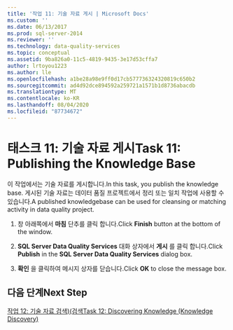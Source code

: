 ```yaml
---
title: '작업 11: 기술 자료 게시 | Microsoft Docs'
ms.custom: ''
ms.date: 06/13/2017
ms.prod: sql-server-2014
ms.reviewer: ''
ms.technology: data-quality-services
ms.topic: conceptual
ms.assetid: 9ba826a0-11c5-4819-9435-3e17d53cffa7
author: lrtoyou1223
ms.author: lle
ms.openlocfilehash: a1be28a98e9ff0d17cb577736324320819c650b2
ms.sourcegitcommit: ad4d92dce894592a259721a1571b1d8736abacdb
ms.translationtype: MT
ms.contentlocale: ko-KR
ms.lasthandoff: 08/04/2020
ms.locfileid: "87734672"
---
```

# <a name="task-11-publishing-the-knowledge-base"></a><span data-ttu-id="6885b-102">태스크 11: 기술 자료 게시</span><span class="sxs-lookup"><span data-stu-id="6885b-102">Task 11: Publishing the Knowledge Base</span></span>
  <span data-ttu-id="6885b-103">이 작업에서는 기술 자료를 게시합니다.</span><span class="sxs-lookup"><span data-stu-id="6885b-103">In this task, you publish the knowledge base.</span></span> <span data-ttu-id="6885b-104">게시된 기술 자료는 데이터 품질 프로젝트에서 정리 또는 일치 작업에 사용할 수 있습니다.</span><span class="sxs-lookup"><span data-stu-id="6885b-104">A published knowledgebase can be used for cleansing or matching activity in data quality project.</span></span>  
  
1.  <span data-ttu-id="6885b-105">창 아래쪽에서 **마침** 단추를 클릭 합니다.</span><span class="sxs-lookup"><span data-stu-id="6885b-105">Click **Finish** button at the bottom of the window.</span></span>  
  
2.  <span data-ttu-id="6885b-106">**SQL Server Data Quality Services** 대화 상자에서 **게시** 를 클릭 합니다.</span><span class="sxs-lookup"><span data-stu-id="6885b-106">Click **Publish** in the **SQL Server Data Quality Services** dialog box.</span></span>  
  
3.  <span data-ttu-id="6885b-107">**확인** 을 클릭하여 메시지 상자를 닫습니다.</span><span class="sxs-lookup"><span data-stu-id="6885b-107">Click **OK** to close the message box.</span></span>  
  
## <a name="next-step"></a><span data-ttu-id="6885b-108">다음 단계</span><span class="sxs-lookup"><span data-stu-id="6885b-108">Next Step</span></span>  
 [<span data-ttu-id="6885b-109">작업 12: 기술 자료 검색&#41;&#40;검색</span><span class="sxs-lookup"><span data-stu-id="6885b-109">Task 12: Discovering Knowledge &#40;Knowledge Discovery&#41;</span></span>](../../2014/tutorials/task-12-discovering-knowledge-knowledge-discovery.md)  
  
  
